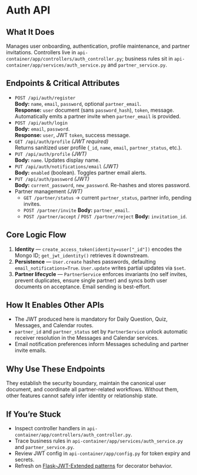 # Auth API

## What It Does
Manages user onboarding, authentication, profile maintenance, and partner invitations. Controllers live in `api-container/app/controllers/auth_controller.py`; business rules sit in `api-container/app/services/auth_service.py` and `partner_service.py`.

## Endpoints & Critical Attributes
- `POST /api/auth/register`  
  **Body:** `name`, `email`, `password`, optional `partner_email`.  
  **Response:** `user` document (sans `password_hash`), `token`, message. Automatically emits a partner invite when `partner_email` is provided.
- `POST /api/auth/login`  
  **Body:** `email`, `password`.  
  **Response:** `user`, JWT `token`, success message.
- `GET /api/auth/profile` *(JWT required)*  
  Returns sanitized user profile (`_id`, `name`, `email`, `partner_status`, etc.).
- `PUT /api/auth/profile` *(JWT)*  
  **Body:** `name`. Updates display name.
- `PUT /api/auth/notifications/email` *(JWT)*  
  **Body:** `enabled` (boolean). Toggles partner email alerts.
- `PUT /api/auth/password` *(JWT)*  
  **Body:** `current_password`, `new_password`. Re-hashes and stores password.
- Partner management *(JWT)*  
  - `GET /partner/status` → current `partner_status`, partner info, pending invites.  
  - `POST /partner/invite` **Body:** `partner_email`.  
  - `POST /partner/accept` / `POST /partner/reject` **Body:** `invitation_id`.

## Core Logic Flow
1. **Identity** — `create_access_token(identity=user["_id"])` encodes the Mongo ID; `get_jwt_identity()` retrieves it downstream.
2. **Persistence** — `User.create` hashes passwords, defaulting `email_notifications=True`. `User.update` writes partial updates via `$set`.
3. **Partner lifecycle** — `PartnerService` enforces invariants (no self invites, prevent duplicates, ensure single partner) and syncs both user documents on acceptance. Email sending is best-effort.

## How It Enables Other APIs
- The JWT produced here is mandatory for Daily Question, Quiz, Messages, and Calendar routes.
- `partner_id` and `partner_status` set by `PartnerService` unlock automatic receiver resolution in the Messages and Calendar services.
- Email notification preferences inform Messages scheduling and partner invite emails.

## Why Use These Endpoints
They establish the security boundary, maintain the canonical user document, and coordinate all partner-related workflows. Without them, other features cannot safely infer identity or relationship state.

## If You’re Stuck
- Inspect controller handlers in `api-container/app/controllers/auth_controller.py`.
- Trace business rules in `api-container/app/services/auth_service.py` and `partner_service.py`.
- Review JWT config in `api-container/app/config.py` for token expiry and secrets.
- Refresh on [Flask-JWT-Extended patterns](https://flask-jwt-extended.readthedocs.io/en/stable/basic_usage.html) for decorator behavior.
